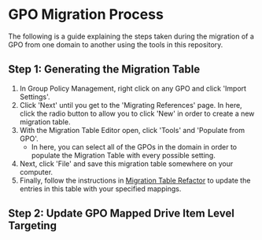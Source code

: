# GPO Migration Process

The following is a guide explaining the steps taken during the migration of a GPO from one domain to another using the tools in this repository.

## Step 1: Generating the Migration Table

1. In Group Policy Management, right click on any GPO and click 'Import Settings'.
2. Click 'Next' until you get to the 'Migrating References' page. In here, click the radio button to allow you to click 'New' in order to create a new migration table. 
3. With the Migration Table Editor open, click 'Tools' and 'Populate from GPO'. 
   + In here, you can select all of the GPOs in the domain in order to populate the Migration Table with every possible setting. 
4. Next, click 'File' and save this migration table somewhere on your computer.
5. Finally, follow the instructions in [Migration Table Refactor](https://github.com/bryangreener/Denso/tree/master/MigrationTableRefactor) to update the entries in this table with your specified mappings.

## Step 2: Update GPO Mapped Drive Item Level Targeting

